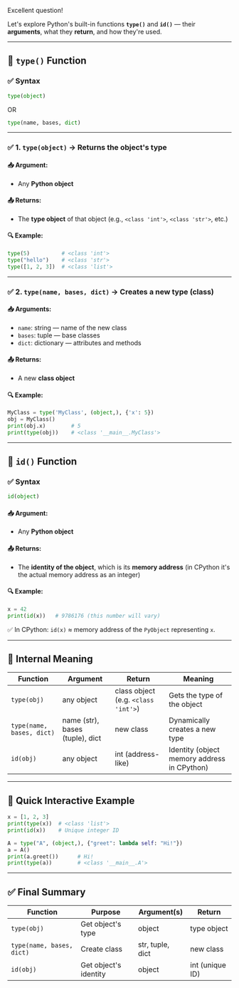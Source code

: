 Excellent question!

Let's explore Python's built-in functions **`type()`** and **`id()`** — their **arguments**, what they **return**, and how they're used.

---

## 🔷 `type()` Function

### ✅ **Syntax**

```python
type(object)
```

OR

```python
type(name, bases, dict)
```

---

### ✅ **1. `type(object)` → Returns the object's type**

#### 📥 Argument:

- Any **Python object**

#### 📤 Returns:

- The **type object** of that object (e.g., `<class 'int'>`, `<class 'str'>`, etc.)

#### 🔍 Example:

```python
type(5)          # <class 'int'>
type("hello")    # <class 'str'>
type([1, 2, 3])  # <class 'list'>
```

---

### ✅ **2. `type(name, bases, dict)` → Creates a new type (class)**

#### 📥 Arguments:

- `name`: string — name of the new class
- `bases`: tuple — base classes
- `dict`: dictionary — attributes and methods

#### 📤 Returns:

- A new **class object**

#### 🔍 Example:

```python
MyClass = type('MyClass', (object,), {'x': 5})
obj = MyClass()
print(obj.x)        # 5
print(type(obj))    # <class '__main__.MyClass'>
```

---

## 🔷 `id()` Function

### ✅ **Syntax**

```python
id(object)
```

#### 📥 Argument:

- Any **Python object**

#### 📤 Returns:

- The **identity of the object**, which is its **memory address** (in CPython it's the actual memory address as an integer)

#### 🔍 Example:

```python
x = 42
print(id(x))   # 9786176 (this number will vary)
```

✅ In CPython:
`id(x)` ≈ memory address of the `PyObject` representing `x`.

---

## 🧠 Internal Meaning

| Function                  | Argument                        | Return                              | Meaning                                     |
| ------------------------- | ------------------------------- | ----------------------------------- | ------------------------------------------- |
| `type(obj)`               | any object                      | class object (e.g. `<class 'int'>`) | Gets the type of the object                 |
| `type(name, bases, dict)` | name (str), bases (tuple), dict | new class                           | Dynamically creates a new type              |
| `id(obj)`                 | any object                      | int (address-like)                  | Identity (object memory address in CPython) |

---

## 🧪 Quick Interactive Example

```python
x = [1, 2, 3]
print(type(x))  # <class 'list'>
print(id(x))    # Unique integer ID
```

```python
A = type("A", (object,), {"greet": lambda self: "Hi!"})
a = A()
print(a.greet())      # Hi!
print(type(a))        # <class '__main__.A'>
```

---

## ✅ Final Summary

| Function                  | Purpose               | Argument(s)      | Return          |
| ------------------------- | --------------------- | ---------------- | --------------- |
| `type(obj)`               | Get object's type     | object           | type object     |
| `type(name, bases, dict)` | Create class          | str, tuple, dict | new class       |
| `id(obj)`                 | Get object's identity | object           | int (unique ID) |
